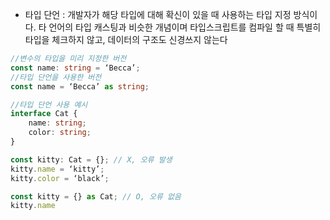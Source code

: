 
 - 타입 단언 : 개발자가 해당 타입에 대해 확신이 있을 때 사용하는 타입 지정 방식이다. 타 언어의 타입 캐스팅과 비슷한 개념이며 타입스크립트를 컴파일 할 때 특별히 타입을 체크하지 않고, 데이터의 구조도 신경쓰지 않는다

```typescript
//변수의 타입을 미리 지정한 버전
const name: string = ‘Becca’;
//타입 단언을 사용한 버전
const name = ‘Becca’ as string;

//타입 단언 사용 예시
interface Cat {
	name: string;
	color: string;
}

const kitty: Cat = {}; // X, 오류 발생
kitty.name = ‘kitty’;
kitty.color = ‘black’;

const kitty = {} as Cat; // O, 오류 없음
kitty.name
```